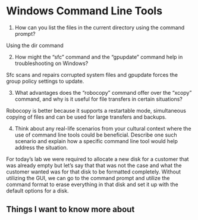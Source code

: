 # Windows Command Line Tools

1.	 How can you list the files in the current directory using the command prompt?

Using the dir command

2.	How might the “sfc” command and the “gpupdate” command help in troubleshooting on Windows?

Sfc scans and repairs corrupted system files and gpupdate forces the group policy settings to update.

3.	What advantages does the “robocopy” command offer over the “xcopy” command, and why is it useful for file transfers in certain situations?

Robocopy is better because it supports a restartable mode, simultaneous copying of files and can be used for large transfers and backups.

4.	Think about any real-life scenarios from your cultural context where the use of command line tools could be beneficial. Describe one such scenario and explain how a specific 
command line tool would help address the situation.

For today’s lab we were required to allocate a new disk for a customer that was already empty but let’s say that that was not the case and what the customer wanted was for that disk to be formatted completely. Without utilizing the GUI, we can go to the command prompt and utilize the command format to erase everything in that disk and set it up with the default options for a disk.

## Things I want to know more about